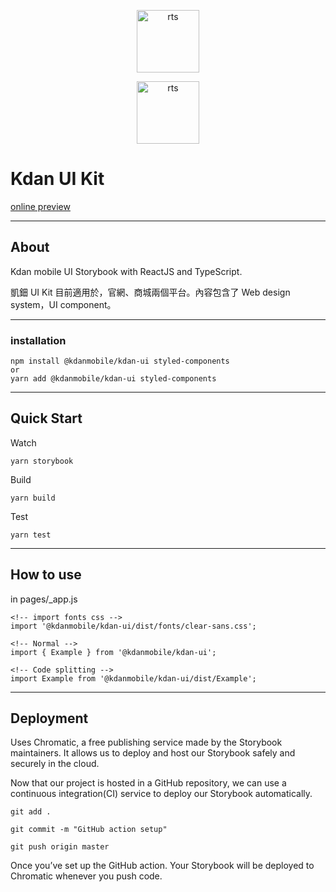 <p align="center">
  <img src="https://www.kdanmobile.com/images/menu/kdanlogo_02.svg" height="100" alt="rts" />

<p align="center">
  <img src="https://uploaddeimagens.com.br/images/002/705/273/full/rts.png?1592061852" height="100" alt="rts" />

# Kdan UI Kit

[online preview](https://www.chromatic.com/builds?appId=5ffed3d9e0d3f0002185cee9)

---

## About

Kdan mobile UI Storybook with ReactJS and TypeScript.

凱鈿 UI Kit 目前適用於，官網、商城兩個平台。內容包含了 Web design system，UI component。

---

### installation

```
npm install @kdanmobile/kdan-ui styled-components
or
yarn add @kdanmobile/kdan-ui styled-components
```

---

## Quick Start

Watch

```
yarn storybook
```

Build

```
yarn build
```

Test

```
yarn test
```

---

## How to use

in pages/\_app.js

```
<!-- import fonts css -->
import '@kdanmobile/kdan-ui/dist/fonts/clear-sans.css';
```

```
<!-- Normal -->
import { Example } from '@kdanmobile/kdan-ui';
```

```
<!-- Code splitting -->
import Example from '@kdanmobile/kdan-ui/dist/Example';
```

---

## Deployment

Uses Chromatic, a free publishing service made by the Storybook maintainers. It allows us to deploy and host our Storybook safely and securely in the cloud.

Now that our project is hosted in a GitHub repository, we can use a continuous integration(CI) service to deploy our Storybook automatically.

```
git add .
```

```
git commit -m "GitHub action setup"
```

```
git push origin master
```

Once you’ve set up the GitHub action. Your Storybook will be deployed to Chromatic whenever you push code.
